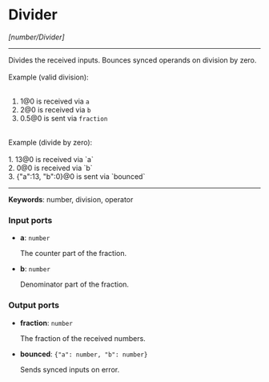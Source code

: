 # Divider

_[number/Divider]_

---

Divides the received inputs. Bounces synced operands on division by zero.<br>
<br>
Example (valid division):<br>
<br>
1. 1@0 is received via `a`<br>
2. 2@0 is received via `b`<br>
3. 0.5@0 is sent via `fraction`<br>
<br>
Example (divide by zero):<br>
<br>
1. 13@0 is received via `a`<br>
2. 0@0 is received via `b`<br>
3. {"a":13, "b":0}@0 is sent via `bounced`<br>

---

__Keywords__: number, division, operator

### Input ports

* __a__: ` number `

    The counter part of the fraction.<br>


* __b__: ` number `

    Denominator part of the fraction.<br>

### Output ports

* __fraction__: ` number `

    The fraction of the received numbers.<br>


* __bounced__: ` {"a": number, "b": number} `

    Sends synced inputs on error.<br>

